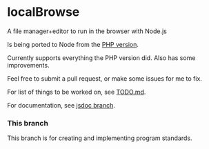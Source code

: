 localBrowse
===========

A file manager+editor to run in the browser with Node.js

Is being ported to Node from the [PHP version](https://sourceforge.net/projects/localbrowse/).

Currently supports everything the PHP version did. Also has some improvements.

Feel free to submit a pull request, or make some issues for me to fix.

For list of things to be worked on, see [TODO.md](TODO.md).

For documentation, see [jsdoc branch](https://github.com/Scimonster/localBrowse/tree/jsdoc).

### This branch
This branch is for creating and implementing program standards.
